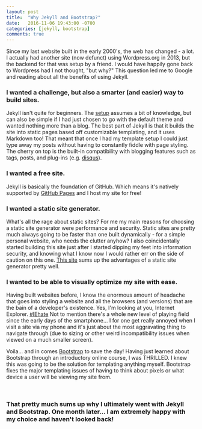 ```yaml
---
layout: post
title:  "Why Jekyll and Bootstrap?"
date:   2016-11-06 19:43:00 -0700
categories: [jekyll, bootstrap]
comments: true
---
```


Since my last website built in the early 2000's, the web has changed - a lot. I actually had another site (now defunct) using Wordpress.org in 2013, but the backend for that was setup by a friend. I would have happily gone back to Wordpress had I not thought, "but why?" This question led me to Google and reading about all the benefits of using Jekyll.

### I wanted a challenge, but also a smarter (and easier) way to build sites.
Jekyll isn't quite for beginners. The [setup][setup] assumes a bit of knowledge, but can also be simple if I had just chosen to go with the default theme and wanted nothing more than a blog. The best part of Jekyll is that it builds the site into static pages based off customizable templating, and it uses Markdown too! That meant that once I had my template setup I could just type away my posts without having to constantly fiddle with page styling. The cherry on top is the built-in compatibility with blogging features such as tags, posts, and plug-ins (e.g. [disqus][disqus]).

### I wanted a free site.
Jekyll is basically the foundation of GitHub. Which means it's natively supported by [GitHub Pages][github-pages] and I host my site for free!

### I wanted a static site generator.
What's all the rage about static sites? For me my main reasons for choosing a static site generator were performance and security. Static sites are pretty much always going to be faster than one built dynamically - for a simple personal website, who needs the clutter anyhow? I also coincidentally started building this site just after I started dipping my feet into information security, and knowing what I know now I would rather err on the side of caution on this one. [This site][static] sums up the advantages of a static site generator pretty well.

### I wanted to be able to visually optimize my site with ease.
Having built websites before, I know the enormous amount of headache that goes into styling a website and all the browsers (and versions) that are the bain of a developer's existence. Yes, I'm looking at you, Internet Explorer. [#IEhate][iehate] Not to mention there's a whole new level of playing field since the early days of the smartphone... I for one get really annoyed when I visit a site via my phone and it's just about the most aggravating thing to navigate through (due to sizing or other weird incompatibility issues when viewed on a much smaller screen).

Voila... and in comes [Bootstrap][bootstrap] to save the day! Having just learned about Bootstrap through an introductory online course, I was THRILLED. I knew this was going to be the solution for templating anything myself. Bootstrap fixes the major templating issues of having to think about pixels or what device a user will be viewing my site from.

<br>

### That pretty much sums up why I ultimately went with Jekyll and Bootstrap. One month later... I am extremely happy with my choice and haven't looked back!

[static]: https://www.smashingmagazine.com/2015/11/modern-static-website-generators-next-big-thing/
[github-pages]: https://pages.github.com/
[setup]: /jekyll/bootstrap/2016/10/24/6-step-guide-to-set-up-jekyll-with-bootstrap.html
[disqus]: https://disqus.com/
[iehate]: https://twitter.com/hashtag/iehate
[bootstrap]: http://getbootstrap.com/
